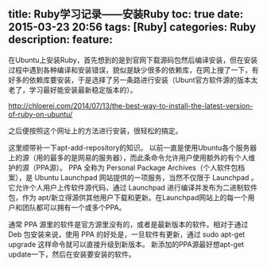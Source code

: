 title: Ruby学习记录——安装Ruby
toc: true
date: 2015-03-23 20:56
tags: [Ruby]
categories: Ruby
description:
feature:
---

在Ubuntu上安装Ruby，首先想到的是到官网下载源码包然后编译安装，但在安装过程中遇到各种编译和安装错误，貌似是缺少很多的依赖库，在网上搜了一下，有好多的依赖库要安装，于是选择了另一条路进行安装（Ubunt官方软件源的版本太老了，学习最好能安装最新稳定版本的）。

<!-- more -->

http://chloerei.com/2014/07/13/the-best-way-to-install-the-latest-version-of-ruby-on-ubuntu/

之后便按照这个网址上的方法进行安装，很轻松的搞定。

这里顺带补一下apt-add-repository的知识。
以前一直是使用Ubuntu各个服务器上的源（用的最多的是网易的服务器），而此条命令允许用户使用额外的有个人维护的源（PPA源）。
PPA 全称为 Personal Package Archives（个人软件包档案），是 Ubuntu Launchpad 网站提供的一项服务，当然不仅限于 Launchpad 。它允许个人用户上传软件源代码，通过 Launchpad 进行编译并发布为二进制软件包，作为 apt/新立得源供其他用户下载和更新。在Launchpad网站上的每一个用户和团队都可以拥有一个或多个PPA。

通常 PPA 源里的软件是官方源里没有的，或者是最新版本的软件。相对于通过 Deb 包安装来说，使用 PPA 的好处是，一旦软件有更新，通过 sudo apt-get upgrade 这样命令就可以直接升级到新版本。
新添加的PPA源最好想apt-get update一下，然后在安装要安装的软件。